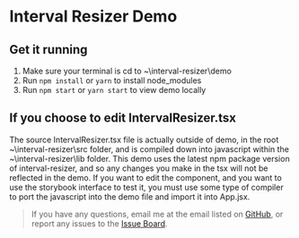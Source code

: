 # Interval Resizer Demo

## Get it running

1. Make sure your terminal is cd to ~\interval-resizer\demo
1. Run `npm install` or `yarn` to install node_modules
1. Run `npm start` or `yarn start` to view demo locally

## If you choose to edit IntervalResizer.tsx

The source IntervalResizer.tsx file is actually outside of demo, in the root
~\interval-resizer\src folder, and is compiled down into javascript within the
~\interval-resizer\lib folder. This demo uses the latest npm package version of
interval-resizer, and so any changes you make in the tsx will not be reflected
in the demo. If you want to edit the component, and you want to use the
storybook interface to test it, you must use some type of compiler to port the
javascript into the demo file and import it into App.jsx.

> If you have any questions, email me at the email listed on
> [GitHub](https://github.com/liamross), or report any issues to the
> [Issue Board](https://github.com/liamross/interval-resizer/issues).